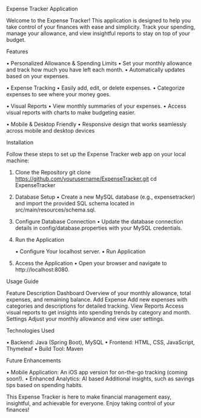 Expense Tracker Application

Welcome to the Expense Tracker! This application is designed to help you take control of your finances with ease and simplicity. Track your spending, manage your allowance, and view insightful reports to stay on top of your budget.

Features

• Personalized Allowance & Spending Limits
   •	Set your monthly allowance and track how much you have left each month.
   •	Automatically updates based on your expenses.
   
   
• Expense Tracking
   •	Easily add, edit, or delete expenses.
   •	Categorize expenses to see where your money goes.

   
• Visual Reports
   •	View monthly summaries of your expenses.
   •	Access visual reports with charts to make budgeting easier.

   
• Mobile & Desktop Friendly
   •	Responsive design that works seamlessly across mobile and desktop devices
   

 Installation

Follow these steps to set up the Expense Tracker web app on your local machine:

 1.	Clone the Repository
     git clone https://github.com/yourusername/ExpenseTracker.git
     cd ExpenseTracker

 2. Database Setup
     •	Create a new MySQL database (e.g., expensetracker) and import the provided SQL schema located in      src/main/resources/schema.sql.
	
 3.	Configure Database Connection
  	•	Update the database connection details in config/database.properties with your MySQL credentials.

 4.	Run the Application
    
   	•	Configure Your localhost server.
   	•	Run Application
   	
 6. Access the Application
    •	Open your browser and navigate to http://localhost:8080.


Usage Guide

Feature		Description
Dashboard	Overview of your monthly allowance, total expenses, and remaining balance.
Add Expense	Add new expenses with categories and descriptions for detailed tracking.
View Reports	Access visual reports to get insights into spending trends by category and month.
Settings	Adjust your monthly allowance and view user settings.

Technologies Used

•	Backend: Java (Spring Boot), MySQL
•	Frontend: HTML, CSS, JavaScript, Thymeleaf
•	Build Tool: Maven

Future Enhancements

•	Mobile Application: An iOS app version for on-the-go tracking (coming soon!).
•	Enhanced Analytics: AI based Additional insights, such as savings tips based on spending habits.

This Expense Tracker is here to make financial management easy, insightful, and achievable for everyone. Enjoy taking control of your finances!
